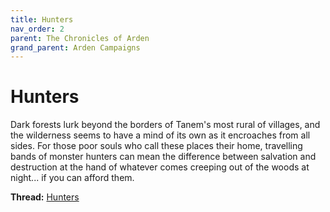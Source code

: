 ```yaml
---
title: Hunters
nav_order: 2
parent: The Chronicles of Arden
grand_parent: Arden Campaigns
---
```

  
# Hunters
Dark forests lurk beyond the borders of Tanem's most rural of villages, and the wilderness seems to have a mind of its own as it encroaches from all sides. For those poor souls who call these places their home, travelling bands of monster hunters can mean the difference between salvation and destruction at the hand of whatever comes creeping out of the woods at night... if you can afford them.

**Thread:** [Hunters](https://dndbeyond.com/forums/d-d-beyond-general/play-by-post/32262-the-chronicles-of-arden-hunters)

